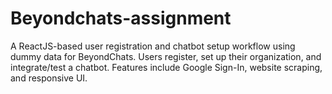 # Beyondchats-assignment
A ReactJS-based user registration and chatbot setup workflow using dummy data for BeyondChats. Users register, set up their organization, and integrate/test a chatbot. Features include Google Sign-In, website scraping, and responsive UI.
